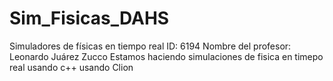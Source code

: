 # Sim_Fisicas_DAHS
Simuladores de físicas en tiempo real
ID: 6194
Nombre del profesor: Leonardo Juárez Zucco
Estamos haciendo simulaciones de fisica en timepo real usando c++ usando Clion
